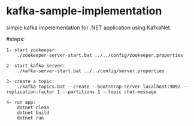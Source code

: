 # kafka-sample-implementation
simple kafka impelementation for .NET application using KafkaNet.


#steps:

	1- start zookeeper:
		./zookeeper-server-start.bat ../../config/zookeeper.properties
		
	2- start kafka server:
		./kafka-server-start.bat ../../config/server.properties

	3- create a topic:
		./kafka-topics.bat --create --bootstrap-server localhost:9092 --replication-factor 1 --partitions 1 --topic chat-message

	4- run app:
		dotnet clean
		dotnet build
		dotnet run
